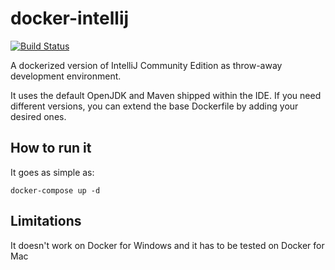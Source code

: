 # docker-intellij

[![Build Status](https://travis-ci.org/madduci/docker-intellij.svg?branch=master)](https://travis-ci.org/madduci/docker-intellij)

A dockerized version of IntelliJ Community Edition as throw-away development environment.

It uses the default OpenJDK and Maven shipped within the IDE. If you need different versions, you can extend the base Dockerfile by adding your desired ones.

## How to run it

It goes as simple as:

`docker-compose up -d`

## Limitations

It doesn't work on Docker for Windows and it has to be tested on Docker for Mac